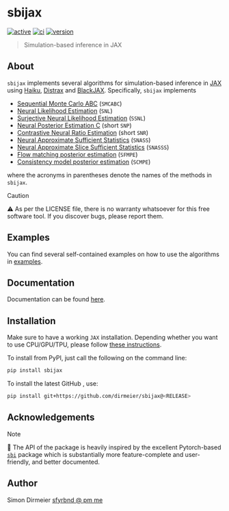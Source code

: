 # sbijax

[![active](https://www.repostatus.org/badges/latest/active.svg)](https://www.repostatus.org/#active)
[![ci](https://github.com/dirmeier/sbijax/actions/workflows/ci.yaml/badge.svg)](https://github.com/dirmeier/sbijax/actions/workflows/ci.yaml)
[![version](https://img.shields.io/pypi/v/sbijax.svg?colorB=black&style=flat)](https://pypi.org/project/sbijax/)

> Simulation-based inference in JAX

## About

`sbijax` implements several algorithms for simulation-based inference in
[JAX](https://github.com/google/jax) using [Haiku](https://github.com/deepmind/dm-haiku),
[Distrax](https://github.com/deepmind/distrax) and [BlackJAX](https://github.com/blackjax-devs/blackjax). Specifically, `sbijax` implements

- [Sequential Monte Carlo ABC](https://www.routledge.com/Handbook-of-Approximate-Bayesian-Computation/Sisson-Fan-Beaumont/p/book/9780367733728) (`SMCABC`)
- [Neural Likelihood Estimation](https://arxiv.org/abs/1805.07226) (`SNL`)
- [Surjective Neural Likelihood Estimation](https://arxiv.org/abs/2308.01054) (`SSNL`)
- [Neural Posterior Estimation C](https://arxiv.org/abs/1905.07488) (short `SNP`)
- [Contrastive Neural Ratio Estimation](https://arxiv.org/abs/2210.06170) (short `SNR`)
- [Neural Approximate Sufficient Statistics](https://arxiv.org/abs/2010.10079) (`SNASS`)
- [Neural Approximate Slice Sufficient Statistics](https://openreview.net/forum?id=jjzJ768iV1) (`SNASSS`)
- [Flow matching posterior estimation](https://openreview.net/forum?id=jjzJ768iV1) (`SFMPE`)
- [Consistency model posterior estimation](https://arxiv.org/abs/2312.05440) (`SCMPE`)

where the acronyms in parentheses denote the names of the methods in `sbijax`.

> [!CAUTION]
> ⚠️ As per the LICENSE file, there is no warranty whatsoever for this free software tool. If you discover bugs, please report them.

## Examples

You can find several self-contained examples on how to use the algorithms in [examples](https://github.com/dirmeier/sbijax/tree/main/examples).

## Documentation

Documentation can be found [here](https://sbijax.readthedocs.io/en/latest/).

## Installation

Make sure to have a working `JAX` installation. Depending whether you want to use CPU/GPU/TPU,
please follow [these instructions](https://github.com/google/jax#installation).

To install from PyPI, just call the following on the command line:

```bash
pip install sbijax
```

To install the latest GitHub <RELEASE>, use:

```bash
pip install git+https://github.com/dirmeier/sbijax@<RELEASE>
```

## Acknowledgements

> [!NOTE]
> 📝 The API of the package is heavily inspired by the excellent Pytorch-based [`sbi`](https://github.com/sbi-dev/sbi) package which is substantially more
feature-complete and user-friendly, and better documented.

## Author

Simon Dirmeier <a href="mailto:sfyrbnd @ pm me">sfyrbnd @ pm me</a>
